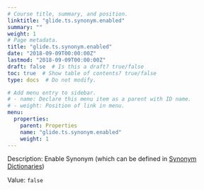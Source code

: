 ```yaml
---
# Course title, summary, and position.
linktitle: "glide.ts.synonym.enabled"
summary: ""
weight: 1
# Page metadata.
title: "glide.ts.synonym.enabled"
date: "2018-09-09T00:00:00Z"
lastmod: "2018-09-09T00:00:00Z"
draft: false  # Is this a draft? true/false
toc: true  # Show table of contents? true/false
type: docs  # Do not modify.

# Add menu entry to sidebar.
# - name: Declare this menu item as a parent with ID name.
# - weight: Position of link in menu.
menu:
  properties:
    parent: Properties
    name: "glide.ts.synonym.enabled"
    weight: 1
---
```


Description: Enable Synonym  (which can be defined in <a href="/ts_synonym_dictionary_list.do"> Synonym Dictionaries</a>)


Value: `false`